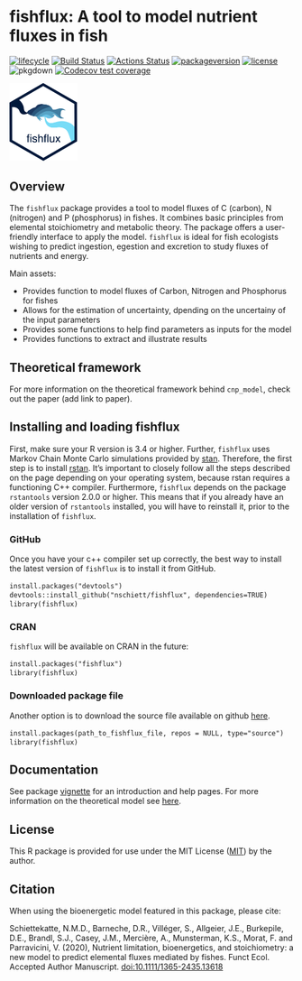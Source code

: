 <!-- README.md is generated from README.Rmd. Please edit that file -->

fishflux: A tool to model nutrient fluxes in fish
=================================================

[![lifecycle](https://img.shields.io/badge/lifecycle-stable-green.svg)](https://www.tidyverse.org/lifecycle/#stable)
[![Build
Status](http://badges.herokuapp.com/travis/nschiett/fishflux?branch=master&label=build&style=plastic&logo=travisci)](https://travis-ci.org/nschiett/fishflux)
[![Actions
Status](https://github.com/nschiett/fishflux/workflows/R-CMD-check/badge.svg)](https://github.com/nschiett/fishflux/actions)
[![packageversion](https://img.shields.io/badge/Package%20version-0.0.1-orange.svg)](commits/master)
[![license](https://img.shields.io/badge/license-MIT%20+%20file%20LICENSE-lightgrey.svg)](https://choosealicense.com/)
![pkgdown](https://github.com/nschiett/fishflux/workflows/pkgdown/badge.svg)
[![Codecov test
coverage](https://codecov.io/gh/nschiett/fishflux/branch/master/graph/badge.svg)](https://codecov.io/gh/nschiett/fishflux?branch=maste)

<img src="man/figures/fishflux.png" width = 120 alt="fishflux logo"/>

Overview
--------

The `fishflux` package provides a tool to model fluxes of C (carbon), N
(nitrogen) and P (phosphorus) in fishes. It combines basic principles
from elemental stoichiometry and metabolic theory. The package offers a
user-friendly interface to apply the model. `fishflux` is ideal for fish
ecologists wishing to predict ingestion, egestion and excretion to study
fluxes of nutrients and energy.

Main assets:

-   Provides function to model fluxes of Carbon, Nitrogen and Phosphorus
    for fishes
-   Allows for the estimation of uncertainty, dpending on the uncertainy
    of the input parameters
-   Provides some functions to help find parameters as inputs for the
    model
-   Provides functions to extract and illustrate results

Theoretical framework
---------------------

For more information on the theoretical framework behind `cnp_model`,
check out the paper (add link to paper).

Installing and loading fishflux
-------------------------------

First, make sure your R version is 3.4 or higher. Further, `fishflux`
uses Markov Chain Monte Carlo simulations provided by
[stan](https://github.com/stan-dev/rstan/wiki/RStan-Getting-Started).
Therefore, the first step is to install
[rstan](https://github.com/stan-dev/rstan/wiki/RStan-Getting-Started).
It’s important to closely follow all the steps described on the page
depending on your operating system, because rstan requires a functioning
C++ compiler. Furthermore, `fishflux` depends on the package
`rstantools` version 2.0.0 or higher. This means that if you already
have an older version of `rstantools` installed, you will have to
reinstall it, prior to the installation of `fishflux`.

### GitHub

Once you have your c++ compiler set up correctly, the best way to
install the latest version of `fishflux` is to install it from GitHub.

    install.packages("devtools")
    devtools::install_github("nschiett/fishflux", dependencies=TRUE)
    library(fishflux)

### CRAN

`fishflux` will be available on CRAN in the future:

    install.packages("fishflux")
    library(fishflux)

### Downloaded package file

Another option is to download the source file available on github
[here](https://github.com/nschiett/fishflux).

    install.packages(path_to_fishflux_file, repos = NULL, type="source")
    library(fishflux)

Documentation
-------------

See package
[vignette](https://nschiett.github.io/fishflux/articles/intro_to_fishflux.html)
for an introduction and help pages. For more information on the
theoretical model see [here](https://doi.org/10.1111/1365-2435.13618).

License
-------

This R package is provided for use under the MIT License
([MIT](http://opensource.org/licenses/MIT)) by the author.

Citation
--------

When using the bioenergetic model featured in this package, please cite:

Schiettekatte, N.M.D., Barneche, D.R., Villéger, S., Allgeier, J.E.,
Burkepile, D.E., Brandl, S.J., Casey, J.M., Mercière, A., Munsterman,
K.S., Morat, F. and Parravicini, V. (2020), Nutrient limitation,
bioenergetics, and stoichiometry: a new model to predict elemental
fluxes mediated by fishes. Funct Ecol. Accepted Author Manuscript.
<a href="doi:10.1111/1365-2435.13618" class="uri">doi:10.1111/1365-2435.13618</a>
